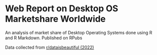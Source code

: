 # Web Report on Desktop OS Marketshare Worldwide
An analysis of market share of Desktop Operating Systems done using R and R Markdown.
Published on RPubs

Data collected from [r/dataisbeautiful (2022)](https://www.reddit.com/r/dataisbeautiful/comments/udwzg7/oc_desktop_os_market_share_around_the_world_march/?utm_source=share&utm_medium=web2x&context=3le)
